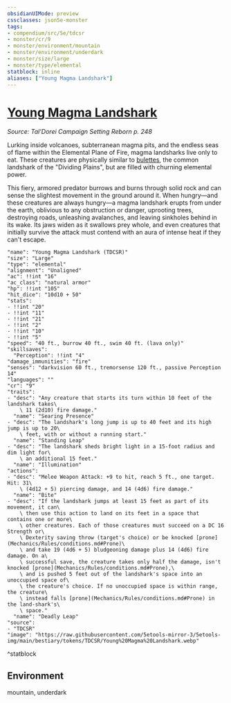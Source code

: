 ```yaml
---
obsidianUIMode: preview
cssclasses: json5e-monster
tags:
- compendium/src/5e/tdcsr
- monster/cr/9
- monster/environment/mountain
- monster/environment/underdark
- monster/size/large
- monster/type/elemental
statblock: inline
aliases: ["Young Magma Landshark"]
---
```

# [Young Magma Landshark](Mechanics\bestiary\elemental/young-magma-landshark-tdcsr.md)
*Source: Tal'Dorei Campaign Setting Reborn p. 248*  

Lurking inside volcanoes, subterranean magma pits, and the endless seas of flame within the Elemental Plane of Fire, magma landsharks live only to eat. These creatures are physically similar to [bulettes](Mechanics/bestiary/monstrosity/bulette.md), the common landshark of the "Dividing Plains", but are filled with churning elemental power.

This fiery, armored predator burrows and burns through solid rock and can sense the slightest movement in the ground around it. When hungry—and these creatures are always hungry—a magma landshark erupts from under the earth, oblivious to any obstruction or danger, uprooting trees, destroying roads, unleashing avalanches, and leaving sinkholes behind in its wake. Its jaws widen as it swallows prey whole, and even creatures that initially survive the attack must contend with an aura of intense heat if they can't escape.

```statblock
"name": "Young Magma Landshark (TDCSR)"
"size": "Large"
"type": "elemental"
"alignment": "Unaligned"
"ac": !!int "16"
"ac_class": "natural armor"
"hp": !!int "105"
"hit_dice": "10d10 + 50"
"stats":
- !!int "20"
- !!int "11"
- !!int "21"
- !!int "2"
- !!int "10"
- !!int "5"
"speed": "40 ft., burrow 40 ft., swim 40 ft. (lava only)"
"skillsaves":
  "Perception": !!int "4"
"damage_immunities": "fire"
"senses": "darkvision 60 ft., tremorsense 120 ft., passive Perception 14"
"languages": ""
"cr": "9"
"traits":
- "desc": "Any creature that starts its turn within 10 feet of the landshark takes\
    \ 11 (2d10) fire damage."
  "name": "Searing Presence"
- "desc": "The landshark's long jump is up to 40 feet and its high jump is up to 20\
    \ feet, with or without a running start."
  "name": "Standing Leap"
- "desc": "The landshark sheds bright light in a 15-foot radius and dim light for\
    \ an additional 15 feet."
  "name": "Illumination"
"actions":
- "desc": "Melee Weapon Attack: +9 to hit, reach 5 ft., one target. Hit: 31\
    \ (4d12 + 5) piercing damage, and 14 (4d6) fire damage."
  "name": "Bite"
- "desc": "If the landshark jumps at least 15 feet as part of its movement, it can\
    \ then use this action to land on its feet in a space that contains one or more\
    \ other creatures. Each of those creatures must succeed on a DC 16 Strength or\
    \ Dexterity saving throw (target's choice) or be knocked [prone](Mechanics/Rules/conditions.md#Prone)\
    \ and take 19 (4d6 + 5) bludgeoning damage plus 14 (4d6) fire damage. On a\
    \ successful save, the creature takes only half the damage, isn't knocked [prone](Mechanics/Rules/conditions.md#Prone),\
    \ and is pushed 5 feet out of the landshark's space into an unoccupied space of\
    \ the creature's choice. If no unoccupied space is within range, the creature\
    \ instead falls [prone](Mechanics/Rules/conditions.md#Prone) in the land-shark's\
    \ space."
  "name": "Deadly Leap"
"source":
- "TDCSR"
"image": "https://raw.githubusercontent.com/5etools-mirror-3/5etools-img/main/bestiary/tokens/TDCSR/Young%20Magma%20Landshark.webp"
```
^statblock

## Environment

mountain, underdark